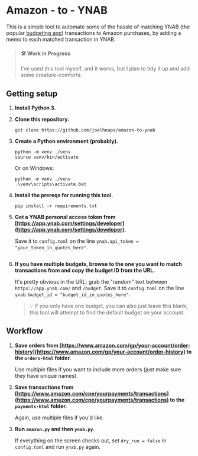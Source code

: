 # Amazon - to - YNAB

This is a simple tool to automate some of the hassle of matching YNAB (the popular [budgeting app](https://www.ynab.com/)) transactions to Amazon purchases, by adding a memo to each matched transaction in YNAB.

> #### 🛠️ Work in Progress
> I've used this tool myself, and it works, but I plan to tidy it up and add some creature-comforts.

## Getting setup

1. **Install Python 3.**

2. **Clone this repository.**

    ```shell
    git clone https://github.com/joelheaps/amazon-to-ynab
    ```
3. **Create a Python environment (probably).**

    ```shell
    python -m venv ./venv
    source venv/bin/activate
    ```

    Or on Windows:
    ```shell
    python -m venv ./venv
    .\venv\scripts\activate.bat
    ```
4. **Install the prereqs for running this tool.**

   ```shell
   pip install -r requirements.txt

5. **Get a YNAB personal access token from [https://app.ynab.com/settings/developer](https://app.ynab.com/settings/developer).**
    
    Save it to `config.toml` on the line `ynab.api_token = "your_token_in_quotes_here"`.
   ```
6. **If you have multiple budgets, browse to the one you want to match transactions from and copy the budget ID from the URL.**
    
    It's pretty obvious in the URL; grab the "random" text between `https://app.ynab.com/` and `/budget`.  Save it to `config.toml` on the line `ynab.budget_id = "budget_id_in_quotes_here"`.

    > 💡 If you only have one budget, you can also just leave this blank; this tool will attempt to find the default budget on your account.


## Workflow 

1. **Save orders from [https://www.amazon.com/gp/your-account/order-history](https://www.amazon.com/gp/your-account/order-history) to the `orders-html` folder.**
  
    Use multiple files if you want to include more orders (just make sure they have unique names).

2. **Save transactions from [https://www.amazon.com/cpe/yourpayments/transactions](https://www.amazon.com/cpe/yourpayments/transactions) to the `payments-html` folder.**
  
    Again, use multiple files if you'd like.

3. **Run `amazon.py` and then `ynab.py`.**
    
    If everything on the screen checks out, set `dry_run = false` in `config.toml` and run `ynab.py` again.